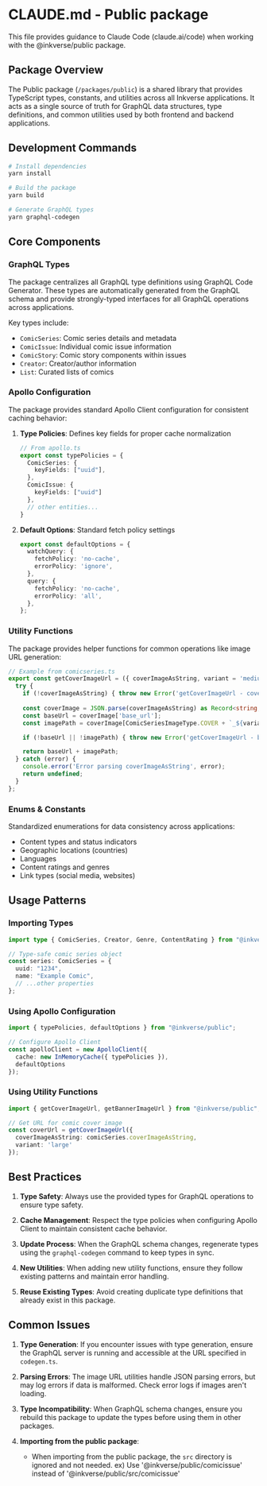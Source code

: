 # CLAUDE.md - Public package

This file provides guidance to Claude Code (claude.ai/code) when working with the @inkverse/public package.

## Package Overview

The Public package (`/packages/public`) is a shared library that provides TypeScript types, constants, and utilities across all Inkverse applications. It acts as a single source of truth for GraphQL data structures, type definitions, and common utilities used by both frontend and backend applications.

## Development Commands

```bash
# Install dependencies
yarn install

# Build the package
yarn build

# Generate GraphQL types
yarn graphql-codegen
```

## Core Components

### GraphQL Types

The package centralizes all GraphQL type definitions using GraphQL Code Generator. These types are automatically generated from the GraphQL schema and provide strongly-typed interfaces for all GraphQL operations across applications.

Key types include:
- `ComicSeries`: Comic series details and metadata
- `ComicIssue`: Individual comic issue information
- `ComicStory`: Comic story components within issues
- `Creator`: Creator/author information
- `List`: Curated lists of comics

### Apollo Configuration

The package provides standard Apollo Client configuration for consistent caching behavior:

1. **Type Policies**: Defines key fields for proper cache normalization
   ```typescript
   // From apollo.ts
   export const typePolicies = {
     ComicSeries: {
       keyFields: ["uuid"],
     },
     ComicIssue: {
       keyFields: ["uuid"]
     },
     // other entities...
   }
   ```

2. **Default Options**: Standard fetch policy settings
   ```typescript
   export const defaultOptions = {
     watchQuery: {
       fetchPolicy: 'no-cache',
       errorPolicy: 'ignore',
     },
     query: {
       fetchPolicy: 'no-cache',
       errorPolicy: 'all',
     },
   };
   ```

### Utility Functions

The package provides helper functions for common operations like image URL generation:

```typescript
// Example from comicseries.ts
export const getCoverImageUrl = ({ coverImageAsString, variant = 'medium' }: GetCoverImageUrlProps): string | undefined => {
  try {
    if (!coverImageAsString) { throw new Error('getCoverImageUrl - coverImageAsString is null'); }
  
    const coverImage = JSON.parse(coverImageAsString) as Record<string, string>;
    const baseUrl = coverImage['base_url'];
    const imagePath = coverImage[ComicSeriesImageType.COVER + `_${variantMap[variant]}`];

    if (!baseUrl || !imagePath) { throw new Error('getCoverImageUrl - baseUrl or imagePath is null'); }

    return baseUrl + imagePath;
  } catch (error) {
    console.error('Error parsing coverImageAsString', error);
    return undefined;
  }
};
```

### Enums & Constants

Standardized enumerations for data consistency across applications:

- Content types and status indicators
- Geographic locations (countries)
- Languages 
- Content ratings and genres
- Link types (social media, websites)

## Usage Patterns

### Importing Types

```typescript
import type { ComicSeries, Creator, Genre, ContentRating } from "@inkverse/public";

// Type-safe comic series object
const series: ComicSeries = {
  uuid: "1234",
  name: "Example Comic",
  // ...other properties
};
```

### Using Apollo Configuration

```typescript
import { typePolicies, defaultOptions } from "@inkverse/public";

// Configure Apollo Client
const apolloClient = new ApolloClient({
  cache: new InMemoryCache({ typePolicies }),
  defaultOptions
});
```

### Using Utility Functions

```typescript
import { getCoverImageUrl, getBannerImageUrl } from "@inkverse/public";

// Get URL for comic cover image
const coverUrl = getCoverImageUrl({ 
  coverImageAsString: comicSeries.coverImageAsString,
  variant: 'large'
});
```

## Best Practices

1. **Type Safety**: Always use the provided types for GraphQL operations to ensure type safety.

2. **Cache Management**: Respect the type policies when configuring Apollo Client to maintain consistent cache behavior.

3. **Update Process**: When the GraphQL schema changes, regenerate types using the `graphql-codegen` command to keep types in sync.

4. **New Utilities**: When adding new utility functions, ensure they follow existing patterns and maintain error handling.

5. **Reuse Existing Types**: Avoid creating duplicate type definitions that already exist in this package.

## Common Issues

1. **Type Generation**: If you encounter issues with type generation, ensure the GraphQL server is running and accessible at the URL specified in `codegen.ts`.

2. **Parsing Errors**: The image URL utilities handle JSON parsing errors, but may log errors if data is malformed. Check error logs if images aren't loading.

3. **Type Incompatibility**: When GraphQL schema changes, ensure you rebuild this package to update the types before using them in other packages.

4. **Importing from the public package**:
   - When importing from the public package, the `src` directory is ignored and not needed. ex) Use '@inkverse/public/comicissue' instead of '@inkverse/public/src/comicissue'